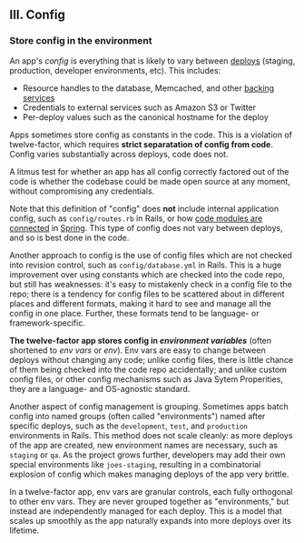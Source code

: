 ## III. Config
### Store config in the environment

An app's *config* is everything that is likely to vary between [deploys](/codebase) (staging, production, developer environments, etc).  This includes:

* Resource handles to the database, Memcached, and other [backing services](/backing-services)
* Credentials to external services such as Amazon S3 or Twitter
* Per-deploy values such as the canonical hostname for the deploy

Apps sometimes store config as constants in the code.  This is a violation of twelve-factor, which requires **strict separatation of config from code**.  Config varies substantially across deploys, code does not.

A litmus test for whether an app has all config correctly factored out of the code is whether the codebase could be made open source at any moment, without compromising any credentials.

Note that this definition of "config" does **not** include internal application config, such as `config/routes.rb` in Rails, or how [code modules are connected](http://static.springsource.org/spring/docs/2.5.x/reference/beans.html) in [Spring](http://www.springsource.org/).  This type of config does not vary between deploys, and so is best done in the code.

Another approach to config is the use of config files which are not checked into revision control, such as `config/database.yml` in Rails.  This is a huge improvement over using constants which are checked into the code repo, but still has weaknesses: it's easy to mistakenly check in a config file to the repo; there is a tendency for config files to be scattered about in different places and different formats, making it hard to see and manage all the config in one place.  Further, these formats tend to be language- or framework-specific.

**The twelve-factor app stores config in *environment variables*** (often shortened to *env vars* or *env*).  Env vars are easy to change between deploys without changing any code; unlike config files, there is little chance of them being checked into the code repo accidentally; and unlike custom config files, or other config mechanisms such as Java Sytem Properities, they are a language- and OS-agnostic standard.

Another aspect of config management is grouping.  Sometimes apps batch config into named groups (often called "environments") named after specific deploys, such as the `development`, `test`, and `production` environments in Rails.  This method does not scale cleanly: as more deploys of the app are created, new environment names are necessary, such as `staging` or `qa`.  As the project grows further, developers may add their own special environments like `joes-staging`, resulting in a combinatorial explosion of config which makes managing deploys of the app very brittle.

In a twelve-factor app, env vars are granular controls, each fully orthogonal to other env vars.  They are never grouped together as "environments," but instead are independently managed for each deploy.  This is a model that scales up smoothly as the app naturally expands into more deploys over its lifetime.

